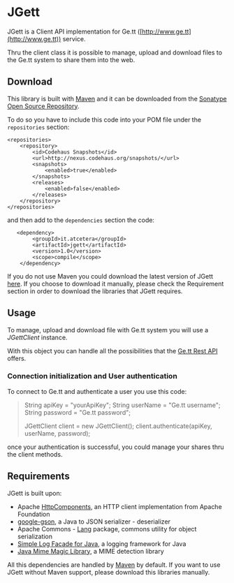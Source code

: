 # JGett 

JGett is a Client API implementation for Ge.tt ([http://www.ge.tt](http://www.ge.tt)) service.

Thru the client class it is possible to manage, upload and download files to the Ge.tt system to share them into the web.

## Download
This library is built with [Maven](http://maven.apache.org/) and it can be downloaded from the [Sonatype Open Source Repository](https://oss.sonatype.org/content/groups/public/).

To do so you have to include this code into your POM file under the `repositories` section:

	<repositories>
		<repository>
			<id>Codehaus Snapshots</id>
			<url>http://nexus.codehaus.org/snapshots/</url>
			<snapshots>
				<enabled>true</enabled>
			</snapshots>
			<releases>
				<enabled>false</enabled>
			</releases>
		</repository>
	</repositories>
and then add to the `dependencies` section the code:

       <dependency>
			<groupId>it.atcetera</groupId>
			<artifactId>jgett</artifactId>
			<version>1.0</version>
			<scope>compile</scope>
		</dependency>

If you do not use Maven you could download the latest version of JGett [here](#). If you choose to download it manually, please check the Requirement section in order to download the libraries that JGett requires.

## Usage

To manage, upload and download file with Ge.tt system you will use a _JGettClient_ instance.

With this object you can handle all the possibilities that the [Ge.tt Rest API](http://ge.tt/developers/rest) offers.

### Connection initialization and User authentication
To connect to Ge.tt and authenticate a user you use this code:


>String apiKey = "yourApiKey";
>String userName = "Ge.tt username";
>String password = "Ge.tt password";
>
>JGettClient client = new JGettClient();
>client.authenticate(apiKey, userName, password);


once your authentication is successful, you could manage your shares thru the client methods.

## Requirements

JGett is built upon:

  - Apache [HttpComponents](http://hc.apache.org/), an HTTP client implementation from Apache Foundation
  - [google-gson](http://code.google.com/p/google-gson/), a Java to JSON serializer - deserializer
  - Apache Commons - [Lang](http://commons.apache.org/lang/) package, commons utility for object serialization
  - [Simple Log Facade for Java](http://www.slf4j.org/), a logging framework for Java
  - [Java Mime Magic Library](http://jmimemagic.sourceforge.net/index.html), a MIME detection library
  
All this dependencies are handled by [Maven](http://maven.apache.org/) by default. 
If you want to use JGett without Maven support, please download this libraries manually.